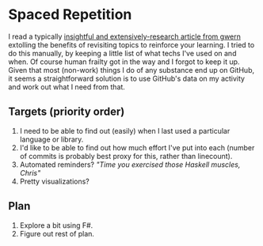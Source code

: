 # Spaced Repetition

I read a typically [insightful and extensively-research article from gwern](http://www.gwern.net/Spaced%20repetition) extolling the benefits of revisiting topics to reinforce your learning. I tried to do this manually, by keeping a little list of what techs I've used on and when. Of course human frailty got in the way and I forgot to keep it up. Given that most (non-work) things I do of any substance end up on GitHub, it seems a straightforward solution is to use GitHub's data on my activity and work out what I need from that.

## Targets (priority order)
1. I need to be able to find out (easily) when I last used a particular language or library.
2. I'd like to be able to find out how much effort I've put into each (number of commits is probably best proxy for this, rather than linecount).
3. Automated reminders? _"Time you exercised those Haskell muscles, Chris"_
3. Pretty visualizations?

## Plan
1. Explore a bit using F#.
2. Figure out rest of plan.

